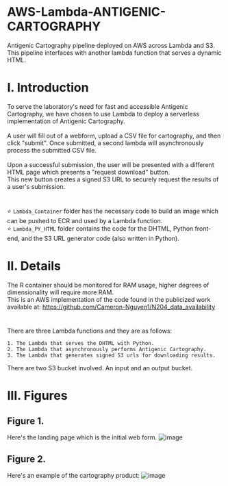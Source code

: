 # AWS-Lambda-ANTIGENIC-CARTOGRAPHY
Antigenic Cartography pipeline deployed on AWS across Lambda and S3. This pipeline interfaces with another lambda function that serves a dynamic HTML.

# I. Introduction
To serve the laboratory's need for fast and accessible Antigenic Cartography, we have chosen to use Lambda to deploy a serverless implementation of Antigenic Cartography.<br/>
<br/>
A user will fill out of a webform, upload a CSV file for cartography, and then click "submit". Once submitted, a second lambda will asynchronously process the submitted CSV file.<br/>
<br/>
Upon a successful submission, the user will be presented with a different HTML page which presents a "request download" button.<br/>
This new button creates a signed S3 URL to securely request the results of a user's submission.
#
:star: `Lambda_Container` folder has the necessary code to build an image which can be pushed to ECR and used by a Lambda function.<br/>
:star: `Lambda_PY_HTML` folder contains the code for the DHTML, Python front-end, and the S3 URL generator code (also written in Python).<br/>

# II. Details
The R container should be monitored for RAM usage, higher degrees of dimensionality will require more RAM. <br/>
This is an AWS implementation of the code found in the publicized work available at: https://github.com/Cameron-Nguyen1/N204_data_availability<br/>
#
There are three Lambda functions and they are as follows:
```
1. The Lambda that serves the DHTML with Python.
2. The Lambda that asynchronously performs Antigenic Cartography.
3. The Lambda that generates signed S3 urls for downloading results.
```
There are two S3 bucket involved. An input and an output bucket.
# III. Figures
## Figure 1.
Here's the landing page which is the initial web form.
![image](https://github.com/user-attachments/assets/ecf63dca-88ac-4a9d-8283-1656b8bbba45)
## Figure 2.
Here's an example of the cartography product:
![image](https://github.com/user-attachments/assets/54084a77-e8c7-4261-bd24-42cb52db51aa)
